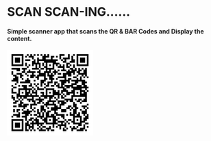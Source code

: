 # SCAN SCAN-ING......

#### Simple scanner app that scans the QR & BAR Codes and Display the content.

![Did You Know?](Qwerty_QR.png)
